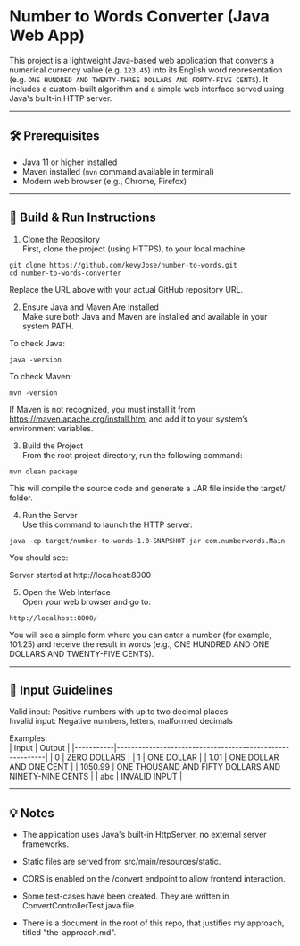 # Number to Words Converter (Java Web App)

This project is a lightweight Java-based web application that converts a numerical currency value (e.g. `123.45`) into its English word representation (e.g. `ONE HUNDRED AND TWENTY-THREE DOLLARS AND FORTY-FIVE CENTS`). It includes a custom-built algorithm and a simple web interface served using Java's built-in HTTP server.

---

## 🛠 Prerequisites

- Java 11 or higher installed
- Maven installed (`mvn` command available in terminal)
- Modern web browser (e.g., Chrome, Firefox)

---

## 🚀 Build & Run Instructions

1. Clone the Repository   
First, clone the project (using HTTPS), to your local machine:

```
git clone https://github.com/kevyJose/number-to-words.git
cd number-to-words-converter
```

Replace the URL above with your actual GitHub repository URL.

2. Ensure Java and Maven Are Installed  
Make sure both Java and Maven are installed and available in your system PATH.

To check Java:
```
java -version
```
To check Maven:
```
mvn -version
```
If Maven is not recognized, you must install it from https://maven.apache.org/install.html and add it to your system’s environment variables.

3. Build the Project  
From the root project directory, run the following command:
```
mvn clean package
```
This will compile the source code and generate a JAR file inside the target/ folder.

4. Run the Server  
Use this command to launch the HTTP server:
```
java -cp target/number-to-words-1.0-SNAPSHOT.jar com.numberwords.Main
```
You should see:

Server started at http://localhost:8000

5. Open the Web Interface  
Open your web browser and go to:
```
http://localhost:8000/
```
You will see a simple form where you can enter a number (for example, 101.25) and receive the result in words (e.g., ONE HUNDRED AND ONE DOLLARS AND TWENTY-FIVE CENTS).

---

## 🧪 Input Guidelines  

Valid input: Positive numbers with up to two decimal places  
Invalid input: Negative numbers, letters, malformed decimals

Examples:  
| Input     | Output                                                   |
|-----------|----------------------------------------------------------|
| 0         | ZERO DOLLARS                                             |
| 1         | ONE DOLLAR                                               |
| 1.01      | ONE DOLLAR AND ONE CENT                                  |
| 1050.99   | ONE THOUSAND AND FIFTY DOLLARS AND NINETY-NINE CENTS     |
| abc       | INVALID INPUT                                            |

---

## 💡 Notes  
* The application uses Java's built-in HttpServer, no external server frameworks.

* Static files are served from src/main/resources/static.

* CORS is enabled on the /convert endpoint to allow frontend interaction.

* Some test-cases have been created. They are written in ConvertControllerTest.java file.

* There is a document in the root of this repo, that justifies my approach, titled "the-approach.md".